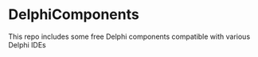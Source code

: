 # DelphiComponents
This repo includes some free Delphi components compatible with various Delphi IDEs
